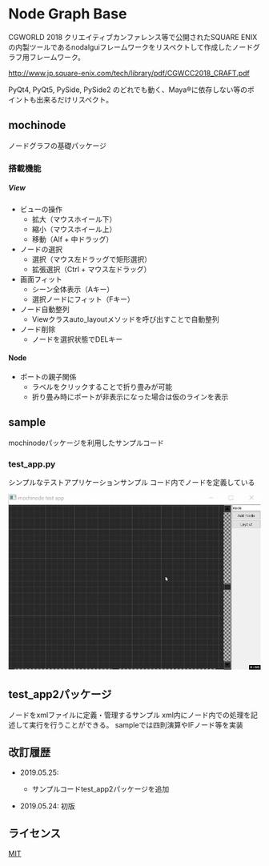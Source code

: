 # Node Graph Base

CGWORLD 2018 クリエイティブカンファレンス等で公開されたSQUARE ENIXの内製ツールであるnodalguiフレームワークをリスペクトして作成したノードグラフ用フレームワーク。

http://www.jp.square-enix.com/tech/library/pdf/CGWCC2018_CRAFT.pdf

PyQt4, PyQt5, PySide, PySide2 のどれでも動く、Maya®に依存しない等のポイントも出来るだけリスペクト。
  
## mochinode

ノードグラフの基礎パッケージ

### 搭載機能

##### View
* ビューの操作
  - 拡大（マウスホイール下）
  - 縮小（マウスホイール上）
  - 移動（Alf + 中ドラッグ）
* ノードの選択
  - 選択（マウス左ドラッグで矩形選択）
  - 拡張選択（Ctrl + マウス左ドラッグ）
* 画面フィット
  - シーン全体表示（Aキー）
  - 選択ノードにフィット（Fキー）
* ノード自動整列
  - Viewクラスauto_layoutメソッドを呼び出すことで自動整列
* ノード削除
  - ノードを選択状態でDELキー
  
  
#### Node
* ポートの親子関係
  - ラベルをクリックすることで折り畳みが可能
  - 折り畳み時にポートが非表示になった場合は仮のラインを表示
  
  
  
## sample

mochinodeパッケージを利用したサンプルコード

### test_app.py

シンプルなテストアプリケーションサンプル
コード内でノードを定義している

![NodeTool](/images/01.gif)

## test_app2パッケージ

ノードをxmlファイルに定義・管理するサンプル
xml内にノード内での処理を記述して実行を行うことができる。
sampleでは四則演算やIFノード等を実装


## 改訂履歴
* 2019.05.25: 
  - サンプルコードtest_app2パッケージを追加

* 2019.05.24: 初版

## ライセンス

[MIT](https://github.com/mochio326/mochinode/blob/master/LICENSE)
